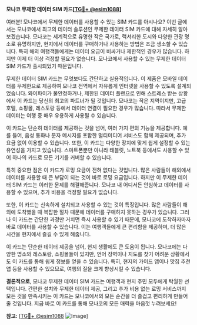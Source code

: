 **모나코 무제한 데이터 SIM 카드[[TG💪+ @esim1088](https://t.me/s/esim1088)]**

여러분! 모나코에서 무제한 데이터를 사용할 수 있는 SIM 카드를 아시나요? 이번 글에서는 모나코에서 최고의 데이터 솔루션인 무제한 데이터 SIM 카드에 대해 자세히 알아보겠습니다. 모나코는 세계적으로 유명한 작은 국가로, 럭셔리한 도시와 다양한 관광 명소로 유명하지만, 현지에서 데이터를 구매하거나 사용하는 방법은 조금 생소할 수 있습니다. 특히 해외 여행객들에게는 데이터 요금이 비싸거나 제한적인 경우가 많습니다. 하지만 이제 더 이상 걱정할 필요가 없습니다. 모나코에서 사용할 수 있는 무제한 데이터 SIM 카드가 출시되었기 때문입니다.

무제한 데이터 SIM 카드는 무엇보다도 간단하고 실용적입니다. 이 제품은 모바일 데이터를 무제한으로 제공하여 모나코 전역에서 자유롭게 인터넷을 사용할 수 있도록 설계되었습니다. 와이파이가 불안정하거나, 제한된 데이터 플랜으로 인해 스트레스 받는 상황에서 이 카드는 당신의 최고의 파트너가 될 것입니다. 모나코는 작은 지역이지만, 고급 호텔, 쇼핑몰, 레스토랑 등에서 데이터 연결이 필요한 경우가 많습니다. 따라서 무제한 데이터는 여행 중 매우 유용하게 사용될 수 있습니다.

이 카드는 단순히 데이터를 제공하는 것을 넘어, 여러 가지 편의 기능을 제공합니다. 예를 들어, 음성 통화나 문자 메시지를 포함한 멀티미디어 서비스도 함께 제공되며, 추가 요금 없이 이용할 수 있습니다. 또한, 이 카드는 다양한 장치에 맞게 쉽게 설정할 수 있는 유연성을 가지고 있습니다. 스마트폰뿐만 아니라 태블릿, 노트북 등에서도 사용할 수 있어 하나의 카드로 모든 기기를 커버할 수 있습니다.

특히 중요한 점은 이 카드가 로밍 요금이 전혀 없다는 것입니다. 많은 사람들이 해외에서 데이터를 사용할 때 큰 부담이 되는 것이 바로 로밍 요금입니다. 하지만 이 무제한 데이터 SIM 카드는 이러한 문제를 해결해줍니다. 모나코 내 어디서든 안심하고 데이터를 사용할 수 있으며, 추가 비용을 걱정할 필요가 없습니다.

또한, 이 카드는 신속하게 설치되고 사용할 수 있는 것이 특징입니다. 많은 사람들이 해외에 도착했을 때 복잡한 절차 때문에 데이터를 구매하지 못하는 경우가 있습니다. 그러나 이 카드는 간단한 과정만 거치면 즉시 사용할 수 있기 때문에, 모나코에 도착하자마자 바로 데이터를 사용할 수 있습니다. 이는 여행객들에게 큰 편리함을 제공하며, 더 많은 시간을 현지에서 즐길 수 있게 해줍니다.

이 카드는 단순한 데이터 제공을 넘어, 현지 생활에도 큰 도움이 됩니다. 모나코에는 다양한 명소와 레스토랑, 쇼핑몰들이 있지만, 언어 장벽이나 지도를 찾기 어려운 상황에서도 이 카드를 통해 쉽게 정보를 얻을 수 있습니다. 특히, 현지의 가이드 앱이나 맛집 추천 앱 등을 사용할 수 있으므로, 여행의 질을 크게 향상시킬 수 있습니다.

**결론적으로**, 모나코 무제한 데이터 SIM 카드는 여행객과 현지 주민 모두에게 탁월한 선택입니다. 간편한 설치와 무제한 데이터 제공, 그리고 추가 비용 없는 로밍 서비스까지 모든 것을 만족시키는 이 카드는 모나코에서의 모든 순간을 더 즐겁고 편리하게 만들어 줄 것입니다. 지금 바로 이 카드를 통해 모나코의 모든 매력을 마음껏 누려보세요!

**참고:** [[TG💪+ @esim1088](https://t.me/s/esim1088) ![Image](https://i.postimg.cc/Y0z9fWf4/image.png)]